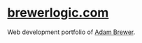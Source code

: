 # [brewerlogic.com](http://brewerlogic.com)

Web development portfolio of [Adam Brewer](http://adamcbrewer.com).
